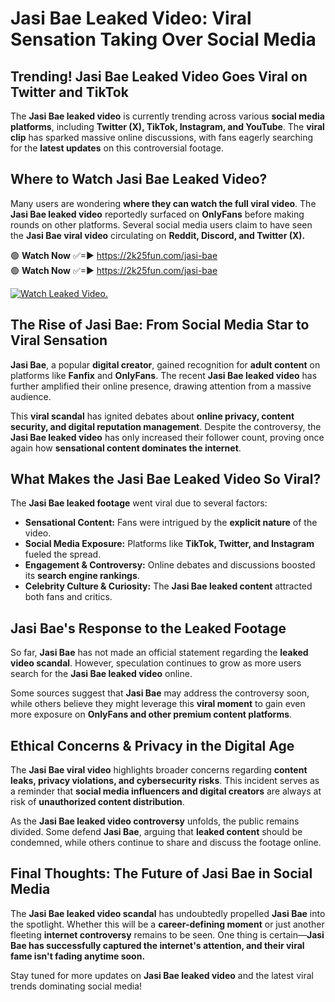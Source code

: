 # Jasi Bae Leaked Video: Viral Sensation Taking Over Social Media

## **Trending! Jasi Bae Leaked Video Goes Viral on Twitter and TikTok**
The **Jasi Bae leaked video** is currently trending across various **social media platforms**, including **Twitter (X), TikTok, Instagram, and YouTube**. The **viral clip** has sparked massive online discussions, with fans eagerly searching for the **latest updates** on this controversial footage.

## **Where to Watch Jasi Bae Leaked Video?**
Many users are wondering **where they can watch the full viral video**. The **Jasi Bae leaked video** reportedly surfaced on **OnlyFans** before making rounds on other platforms. Several social media users claim to have seen the **Jasi Bae viral video** circulating on **Reddit, Discord, and Twitter (X).**

🟢 **Watch Now** ✅=► https://2k25fun.com/jasi-bae  
🟢 **Watch Now** ✅=► https://2k25fun.com/jasi-bae  

[![Watch Leaked Video.](https://miro.medium.com/v2/resize:fit:828/format:webp/1*cilzJN44JGOrTw9NJCrNHA.gif "Watch Leaked Video")](https://2k25fun.com/jasi-bae)

## **The Rise of Jasi Bae: From Social Media Star to Viral Sensation**
**Jasi Bae**, a popular **digital creator**, gained recognition for **adult content** on platforms like **Fanfix** and **OnlyFans**. The recent **Jasi Bae leaked video** has further amplified their online presence, drawing attention from a massive audience.

This **viral scandal** has ignited debates about **online privacy, content security, and digital reputation management**. Despite the controversy, the **Jasi Bae leaked video** has only increased their follower count, proving once again how **sensational content dominates the internet**.

## **What Makes the Jasi Bae Leaked Video So Viral?**
The **Jasi Bae leaked footage** went viral due to several factors:
- **Sensational Content:** Fans were intrigued by the **explicit nature** of the video.
- **Social Media Exposure:** Platforms like **TikTok, Twitter, and Instagram** fueled the spread.
- **Engagement & Controversy:** Online debates and discussions boosted its **search engine rankings**.
- **Celebrity Culture & Curiosity:** The **Jasi Bae leaked content** attracted both fans and critics.

## **Jasi Bae's Response to the Leaked Footage**
So far, **Jasi Bae** has not made an official statement regarding the **leaked video scandal**. However, speculation continues to grow as more users search for the **Jasi Bae leaked video** online.

Some sources suggest that **Jasi Bae** may address the controversy soon, while others believe they might leverage this **viral moment** to gain even more exposure on **OnlyFans and other premium content platforms**.

## **Ethical Concerns & Privacy in the Digital Age**
The **Jasi Bae viral video** highlights broader concerns regarding **content leaks, privacy violations, and cybersecurity risks**. This incident serves as a reminder that **social media influencers and digital creators** are always at risk of **unauthorized content distribution**.

As the **Jasi Bae leaked video controversy** unfolds, the public remains divided. Some defend **Jasi Bae**, arguing that **leaked content** should be condemned, while others continue to share and discuss the footage online.

## **Final Thoughts: The Future of Jasi Bae in Social Media**
The **Jasi Bae leaked video scandal** has undoubtedly propelled **Jasi Bae** into the spotlight. Whether this will be a **career-defining moment** or just another fleeting **internet controversy** remains to be seen. One thing is certain—**Jasi Bae has successfully captured the internet's attention, and their viral fame isn't fading anytime soon.**

Stay tuned for more updates on **Jasi Bae leaked video** and the latest viral trends dominating social media!